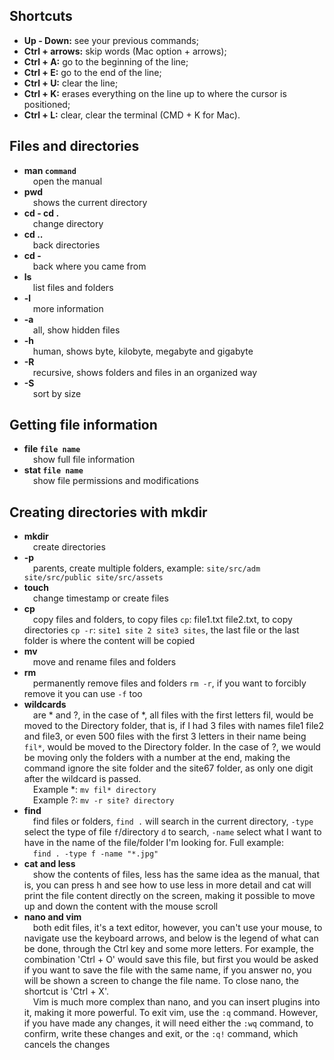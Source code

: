## Shortcuts
- **Up - Down:** see your previous commands;
- **Ctrl + arrows:** skip words (Mac option + arrows);
- **Ctrl + A:** go to the beginning of the line;
- **Ctrl + E:** go to the end of the line;
- **Ctrl + U:** clear the line;
- **Ctrl + K:** erases everything on the line up to where the cursor is positioned;
- **Ctrl + L:** clear, clear the terminal (CMD + K for Mac).

## Files and directories
- **man `command`** <br/>
    &emsp;open the manual
- **pwd** <br/>
    &emsp;shows the current directory
- **cd - cd .** <br/>
    &emsp;change directory
- **cd ..** <br/>
    &emsp;back directories
- **cd -** <br/>
    &emsp;back where you came from
- **ls** <br/>
    &emsp;list files and folders
- **-l** <br/>
    &emsp;more information
- **-a** <br/>
    &emsp;all, show hidden files
- **-h** <br/>
    &emsp;human, shows byte, kilobyte, megabyte and gigabyte
- **-R** <br/>
    &emsp;recursive, shows folders and files in an organized way
- **-S** <br/>
    &emsp;sort by size

## Getting file information
- **file `file name`** <br/>
    &emsp;show full file information
- **stat `file name`** <br/>
    &emsp;show file permissions and modifications

## Creating directories with mkdir
- **mkdir** <br/>
    &emsp;create directories
- **-p** <br/>
    &emsp;parents, create multiple folders, example: `site/src/adm site/src/public site/src/assets`
- **touch** <br/>
    &emsp;change timestamp or create files
- **cp** <br/>
    &emsp;copy files and folders, to copy files `cp`: file1.txt file2.txt, to copy directories `cp -r`: `site1 site 2 site3 sites`, the last file or the last folder is where the content will be copied
- **mv** <br/>
    &emsp;move and rename files and folders
- **rm** <br/>
    &emsp;permanently remove files and folders `rm -r`, if you want to forcibly remove it you can use `-f` too
- **wildcards** <br/>
    &emsp;are * and ?, in the case of *, all files with the first letters fil, would be moved to the Directory folder, that is, if I had 3 files with names file1 file2 and file3, or even 500 files with the first 3 letters in their name being `fil*`, would be moved to the Directory folder. In the case of ?, we would be moving only the folders with a number at the end, making the command ignore the site folder and the site67 folder, as only one digit after the wildcard is passed. <br/>
    &emsp;Example *: `mv fil* directory` <br/>
    &emsp;Example ?: `mv -r site? directory`
- **find** <br/>
    &emsp;find files or folders, `find .` will search in the current directory, `-type` select the type of file `f`/directory `d` to search, `-name` select what I want to have in the name of the file/folder I'm looking for. Full example: <br/>
    &emsp;`find . -type f -name "*.jpg"`
- **cat and less** <br/>
    &emsp;show the contents of files, less has the same idea as the manual, that is, you can press h and see how to use less in more detail and cat will print the file content directly on the screen, making it possible to move up and down the content with the mouse scroll
- **nano and vim** <br/>
    &emsp;both edit files, it's a text editor, however, you can't use your mouse, to navigate use the keyboard arrows, and below is the legend of what can be done, through the Ctrl key and some more letters. For example, the combination 'Ctrl + O' would save this file, but first you would be asked if you want to save the file with the same name, if you answer no, you will be shown a screen to change the file name. To close nano, the shortcut is 'Ctrl + X'. <br/>
    &emsp;Vim is much more complex than nano, and you can insert plugins into it, making it more powerful. To exit vim, use the `:q` command. However, if you have made any changes, it will need either the `:wq` command, to confirm, write these changes and exit, or the `:q!` command, which cancels the changes
